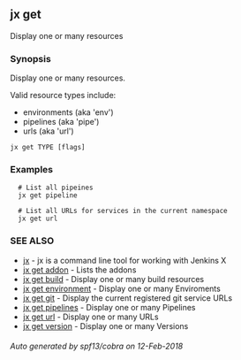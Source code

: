 ## jx get

Display one or many resources

### Synopsis


Display one or many resources. 

Valid resource types include: 

  * environments (aka 'env')  
  * pipelines (aka 'pipe')  
  * urls (aka 'url')

```
jx get TYPE [flags]
```

### Examples

```
  # List all pipeines
  jx get pipeline
  
  # List all URLs for services in the current namespace
  jx get url
```

### SEE ALSO
* [jx](jx.md)	 - jx is a command line tool for working with Jenkins X
* [jx get addon](jx_get_addon.md)	 - Lists the addons
* [jx get build](jx_get_build.md)	 - Display one or many build resources
* [jx get environment](jx_get_environment.md)	 - Display one or many Enviroments
* [jx get git](jx_get_git.md)	 - Display the current registered git service URLs
* [jx get pipelines](jx_get_pipelines.md)	 - Display one or many Pipelines
* [jx get url](jx_get_url.md)	 - Display one or many URLs
* [jx get version](jx_get_version.md)	 - Display one or many Versions

###### Auto generated by spf13/cobra on 12-Feb-2018
